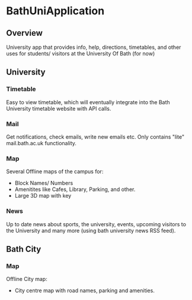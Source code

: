 # BathUniApplication
## Overview
University app that provides info, help, directions, timetables, and other uses for students/ visitors at the University Of Bath (for now)

## University
### Timetable
Easy to view timetable, which will eventually integrate into the Bath University timetable website with API calls.
### Mail
Get notifications, check emails, write new emails etc. Only contains "lite" mail.bath.ac.uk functionality.
### Map
Several Offline maps of the campus for:
 - Block Names/ Numbers
 - Amenitites like Cafes, Library, Parking, and other.
 - Large 3D map with key
### News
Up to date news about sports, the university, events, upcoming visitors to the University and many more (using bath university news RSS feed).
## Bath City
### Map
Offline City map:
 - City centre map with road names, parking and amenities.



